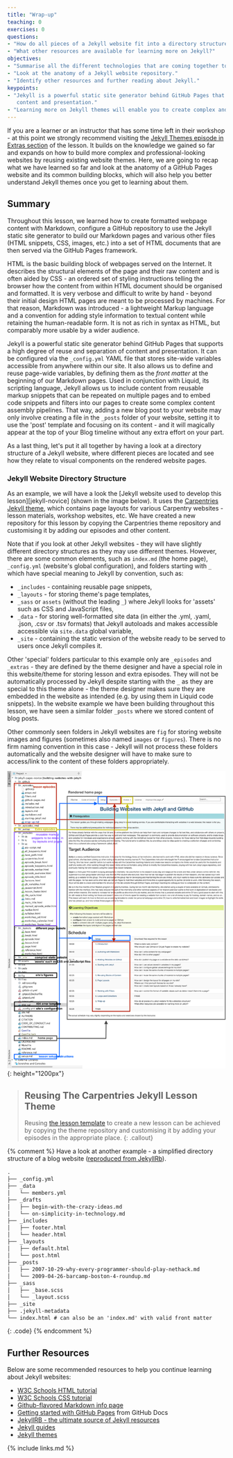 ```yaml
---
title: "Wrap-up"
teaching: 0
exercises: 0
questions:
- "How do all pieces of a Jekyll website fit into a directory structure?"
- "What other resources are available for learning more on Jekyll?"
objectives:
- "Summarise all the different technologies that are coming together to create GitHub Pages websites."
- "Look at the anatomy of a Jekyll website repository."
- "Identify other resources and further reading about Jekyll."
keypoints:
- "Jekyll is a powerful static site generator behind GitHub Pages that supports a high degree of reuse and separation of 
   content and presentation."
- "Learning more on Jekyll themes will enable you to create complex and professional-looking websites."   
---
```


If you are a learner or an instructor that has some time left in their workshop - at this point 
we strongly recommend visiting the [Jekyll Themes episode in Extras section](../_extras/jekyll_themes.md) of the 
lesson. It builds on the knowledge we 
gained so far and expands on how to build more complex and 
professional-looking websites by reusing existing website themes. Here, we are going to recap what we have learned 
so far and look at the anatomy of a GitHub Pages website and its common building blocks, which will also help you 
better understand Jekyll themes once you get to learning about them. 

## Summary

Throughout this lesson, we learned how to create formatted webpage content with Markdown, configure a GitHub 
repository to use the Jekyll static site generator to build our Markdown pages and various other files 
(HTML snippets, CSS, images, etc.) into a set of HTML documents that are then served via the GitHub Pages framework.

HTML is the basic building block of webpages served on the Internet. It describes the structural elements of the 
page and their raw content and is often aided by CSS - an ordered set of styling instructions telling the browser 
how the content from within HTML document should be organised and formatted. It is very verbose and difficult 
to write by hand - beyond their initial design HTML pages are meant to be processed by machines. 
For that reason, Markdown was introduced - a lightweight Markup language and a convention for 
adding style information to textual content while retaining the human-readable form. It is not as rich in syntax as HTML,
but comparably more usable by a wider audience. 

Jekyll is a powerful static site generator behind GitHub Pages that supports a high degree of reuse and separation of 
content and presentation. It can be configured via the `_config.yml` YAML file 
that stores site-wide variables accessible from anywhere within our site. 
It also allows us to define and reuse page-wide variables, by defining them as the *front matter* at the beginning of
our Markdown pages. Used in conjunction with Liquid, its scripting language, Jekyll allows us to include content from 
reusable markup snippets that can be repeated on multiple pages and to embed code snippets and filters into our pages to 
create some complex content assembly pipelines. That way, adding a new blog post to your website may only involve 
creating a file in the `_posts` folder of your website, setting it to use the 'post' template and focusing on its 
content - and it will magically appear at the top of your Blog timeline without any extra effort on your part.

As a last thing, let's put it all together by having a look at a directory structure of a Jekyll website, where different 
pieces are located and see how they relate to visual components on the rendered website pages.

### Jekyll Website Directory Structure

As an example, we will have a look the [Jekyll website used to develop this lesson][jekyll-novice] (shown in the image below). 
It uses the [Carpentries Jekyll theme](https://github.com/carpentries/styles), which contains 
page layouts for various Carpentry websites - lesson materials, workshop websites, etc. We have created a new repository
for this lesson by copying the Carpentries theme repository and customising it by adding our episodes and other content.
 
Note that if you look at other Jekyll websites - they will have slightly different directory structures as 
they may use different themes. However, there are some common elements, such as `index.md` (the home page), 
`_config.yml` (website's global configuration), 
and folders starting with `_` which have special meaning to Jekyll by convention, such as:
- `_includes` - containing reusable page snippets, 
- `_layouts` - for storing theme's page templates, 
- `_sass` or `assets` (without the leading `_`) where Jekyll looks for 'assets' such as CSS and 
JavaScript files,
- `_data` - for storing well-formatted site data (in either the .yml, .yaml, .json, .csv or .tsv formats) 
that Jekyll autoloads and makes accessible accessible via `site.data` global variable,  
- `_site` - containing the static version of the website ready to be served to users once Jekyll compiles it. 

Other 'special' folders particular to this example only are `_episodes` and `_extras` - they are defined by the theme 
designer and have a special role in this website/theme for storing lesson and extra episodes. 
They will not be automatically processed by Jekyll despite starting with the `_` as they are special to this theme 
alone - the theme designer makes sure they are embedded in the website as intended (e.g. by using them in Liquid 
code snippets). In the website example we have been building throughout this lesson, 
we have seen a similar folder `_posts` where we stored content of blog posts.
 
 Other commonly seen folders in Jekyll websites are `fig` for storing website images and figures 
 (sometimes also named `images` or `figures`). There is no firm naming convention in this case - Jekyll will not process 
 these folders automatically and the website designer will have to make sure to access/link to the content 
 of these folders appropriately.  

![directory-structure-home-page](../fig/directory-structure-rendered-website-with-annotations.png){: height="1200px"} 

> ## Reusing The Carpentries Jekyll Lesson Theme 
>Reusing [the lesson template](https://github.com/carpentries/styles) to create a new lesson can be achieved by copying the theme repository and customising it by adding your episodes in the appropriate place. 
{: .callout}

{% comment %}
Have a look at another example - a simplified directory structure of a blog website ([reproduced from JekyllRb](https://jekyllrb.com/docs/structure/)).
~~~
.
├── _config.yml
├── _data
│   └── members.yml
├── _drafts
│   ├── begin-with-the-crazy-ideas.md
│   └── on-simplicity-in-technology.md
├── _includes
│   ├── footer.html
│   └── header.html
├── _layouts
│   ├── default.html
│   └── post.html
├── _posts
│   ├── 2007-10-29-why-every-programmer-should-play-nethack.md
│   └── 2009-04-26-barcamp-boston-4-roundup.md
├── _sass
│   ├── _base.scss
│   └── _layout.scss
├── _site
├── .jekyll-metadata
└── index.html # can also be an 'index.md' with valid front matter
~~~
{: .code}
{% endcomment %}

## Further Resources
Below are some recommended resources to help you continue learning about Jekyll websites:

- [W3C Schools HTML tutorial](https://www.w3schools.com/html/)
- [W3C Schools CSS tutorial](https://www.w3schools.com/css/)
- [Github-flavored Markdown info page](https://docs.github.com/en/free-pro-team@latest/github/writing-on-github)
- [Getting started with GitHub Pages](https://docs.github.com/en/free-pro-team@latest/github/working-with-github-pages/getting-started-with-github-pages) from GitHub Docs
- [JekyllRB - the ultimate source of Jekyll resources](https://jekyllrb.com/)
- [Jekyll guides](https://jekyllrb.com/resources/#guides)
- [Jekyll themes](https://jekyllrb.com/resources#themes)

{% include links.md %}
